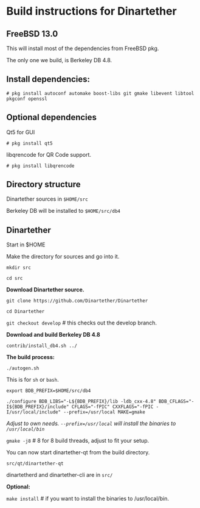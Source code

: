 Build instructions for Dinartether 
=================================
FreeBSD 13.0
---------------------------------
This will install most of the dependencies from FreeBSD pkg.

The only one we build, is Berkeley DB 4.8.


Install dependencies:
----------------------------
`# pkg install autoconf automake boost-libs git gmake libevent libtool pkgconf openssl
`

Optional dependencies
----------------------
Qt5 for GUI

`# pkg install qt5`

libqrencode for QR Code support.

`# pkg install libqrencode`


Directory structure
------------------
Dinartether sources in `$HOME/src`

Berkeley DB will be installed to `$HOME/src/db4`


Dinartether
------------------

Start in $HOME

Make the directory for sources and go into it.

`mkdir src`

`cd src`

__Download Dinartether source.__

`git clone https://github.com/Dinartether/Dinartether`

`cd Dinartether`

`git checkout develop` # this checks out the develop branch.

__Download and build Berkeley DB 4.8__

`contrib/install_db4.sh ../`

__The build process:__

`./autogen.sh`

This is for `sh` or `bash`. 

`export BDB_PREFIX=$HOME/src/db4`

`./configure BDB_LIBS="-L${BDB_PREFIX}/lib -ldb_cxx-4.8" BDB_CFLAGS="-I${BDB_PREFIX}/include" CFLAGS="-fPIC" CXXFLAGS="-fPIC -I/usr/local/include" --prefix=/usr/local MAKE=gmake`

_Adjust to own needs. `--prefix=/usr/local` will install the binaries to `/usr/local/bin`_


`gmake -j8`  # 8 for 8 build threads, adjust to fit your setup.

You can now start dinartether-qt from the build directory.

`src/qt/dinartether-qt`

dinartetherd and dinartether-cli are in `src/`


__Optional:__

`make install`  # if you want to install the binaries to /usr/local/bin.





